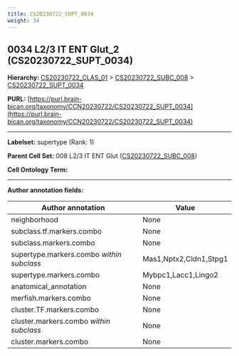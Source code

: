 ```yaml
---
title: CS20230722_SUPT_0034
weight: 34
---
```

## 0034 L2/3 IT ENT Glut_2 (CS20230722_SUPT_0034)
<b>Hierarchy: </b>
[CS20230722_CLAS_01](../CS20230722_CLAS_01) >
[CS20230722_SUBC_008](../CS20230722_SUBC_008) >
[CS20230722_SUPT_0034](../CS20230722_SUPT_0034)

**PURL:** [https://purl.brain-bican.org/taxonomy/CCN20230722/CS20230722_SUPT_0034](https://purl.brain-bican.org/taxonomy/CCN20230722/CS20230722_SUPT_0034)

---


**Labelset:** supertype (Rank: 1)

**Parent Cell Set:** 008 L2/3 IT ENT Glut ([CS20230722_SUBC_008](../CS20230722_SUBC_008))



**Cell Ontology Term:** 

[MARKER GENES.]: #


---

[TRANSFERRED ANNOTATIONS.]: #


[AUTHOR ANNOTATION FIELDS.]: #


**Author annotation fields:**

| Author annotation | Value |
|-------------------|-------|
|neighborhood|None|
|subclass.tf.markers.combo|None|
|subclass.markers.combo|None|
|supertype.markers.combo _within subclass_|Mas1,Nptx2,Cldn1,Stpg1|
|supertype.markers.combo|Mybpc1,Lacc1,Lingo2|
|anatomical_annotation|None|
|merfish.markers.combo|None|
|cluster.TF.markers.combo|None|
|cluster.markers.combo _within subclass_|None|
|cluster.markers.combo|None|
